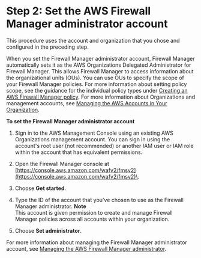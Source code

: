 # Step 2: Set the AWS Firewall Manager administrator account<a name="enable-integration"></a>

This procedure uses the account and organization that you chose and configured in the preceding step\.

When you set the Firewall Manager administrator account, Firewall Manager automatically sets it as the AWS Organizations Delegated Administrator for Firewall Manager\. This allows Firewall Manager to access information about the organizational units \(OUs\)\. You can use OUs to specify the scope of your Firewall Manager policies\. For more information about setting policy scope, see the guidance for the individual policy types under [Creating an AWS Firewall Manager policy](create-policy.md)\. For more information about Organizations and management accounts, see [Managing the AWS Accounts in Your Organization](https://docs.aws.amazon.com/organizations/latest/userguide/orgs_manage_accounts.html)\.

**To set the Firewall Manager administrator account**

1. Sign in to the AWS Management Console using an existing AWS Organizations management account\. You can sign in using the account's root user \(not recommended\) or another IAM user or IAM role within the account that has equivalent permissions\.

1. Open the Firewall Manager console at [https://console.aws.amazon.com/wafv2/fmsv2](https://console.aws.amazon.com/wafv2/fmsv2)\. 

1. Choose **Get started**\.

1. Type the ID of the account that you've chosen to use as the Firewall Manager administrator\. 
**Note**  
This account is given permission to create and manage Firewall Manager policies across all accounts within your organization\.

1. Choose **Set administrator**\.

For more information about managing the Firewall Manager administrator account, see [Managing the AWS Firewall Manager administrator](fms-administrator.md)\.